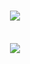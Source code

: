 <h1 align="center">
   <img src="https://readme-typing-svg.herokuapp.com/?font=Orbitron&pause=600&color=00F71E&size=20&center=true&vCenter=true&weight=600&&duration=4000&width=500&height=70&duration=4000&lines=Hello+there+!;" />
</h1>

<br clear="both">

<div align="center">
  <img src="https://profile-counter.glitch.me/florentbaccard/count.svg?"  />
</div>
